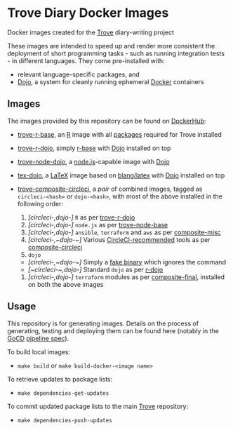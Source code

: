 # Trove Diary Docker Images

Docker images created for the [Trove](https://diary.martinmccaffery.com/) diary-writing project

These images are intended to speed up and render more consistent the deployment of short programming tasks - such as running integration tests - in different languages. They come pre-installed with:
- relevant language-specific packages, and
- [Dojo](https://github.com/kudulab/dojo), a system for cleanly running ephemeral [Docker](https://docs.docker.com/install/) containers

## Images

The images provided by this repository can be found on [DockerHub](https://hub.docker.com/):
- [trove-r-base](https://hub.docker.com/repository/docker/trovediary/trove-r-base/), an [R](https://www.r-project.org/) image with all [packages](package-list.r) required for Trove installed
- [trove-r-dojo](https://hub.docker.com/repository/docker/trovediary/trove-r-dojo/), simply [r-base](node-dojo) with [Dojo](https://github.com/kudulab/dojo) installed on top
- [trove-node-dojo](https://hub.docker.com/repository/docker/trovediary/trove-node-dojo/), a [node.js](https://nodejs.org/)-capable image with [Dojo](https://github.com/kudulab/dojo)
- [tex-dojo](https://hub.docker.com/repository/docker/trovediary/tex-dojo/), a [LaTeX](https://www.latex-project.org/) image based on [blang/latex](https://github.com/blang/latex-docker) with [Dojo](https://github.com/kudulab/dojo) installed on top

- [trove-composite-circleci](https://hub.docker.com/repository/docker/trovediary/trove-composite/), a _pair_ of combined images, tagged as `circleci-<hash>` or `dojo-<hash>`, with most of the above installed in the following order:
  1. _[circleci-,dojo-]_ `R` as per [trove-r-dojo](Dockerfile-r-base)
  1. _[circleci-,dojo-]_ `node.js` as per [trove-node-base](Dockerfile-node-base)
  1. _[circleci-,dojo-]_ `ansible`, `terraform` and `aws` as per [composite-misc](Dockerfile-composite-misc)
  1. _[circleci-,~dojo-~]_ Various [CircleCI-recommended](https://github.com/CircleCI-Public/cimg-base/blob/master/20.04/Dockerfile) tools as per [composite-circleci](Dockerfile-composite-circleci)
  1. `dojo`
    - _[circleci-,~dojo-~]_ Simply a [fake binary](docker-composite/fake_dojo.sh) which ignores the command
    - _[~circleci-~,dojo-]_ Standard `dojo` as per [r-dojo](Dockerfile-r-dojo)
  1. _[circleci-,dojo-]_ `terraform` modules as per [composite-final](Dockerfile-composite-final), installed on both the above images

## Usage
This repository is for generating images. Details on the process of generating, testing and deploying them can be found here (notably in the [GoCD](https://www.gocd.org/) [pipeline spec](trove-docker.gocd.yml)).

To build local images:
- `make build` or `make build-docker-<image name>`

To retrieve updates to package lists:
- `make dependencies-get-updates`

To commit updated package lists to the main [Trove](https://github.com/mm689/trove) repository:
- `make dependencies-push-updates`
